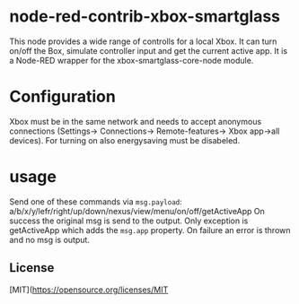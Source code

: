 # node-red-contrib-xbox-smartglass
This node provides a wide range of controlls for a local Xbox. 
It can turn on/off the Box, simulate controller input and get the current active app.
It is a Node-RED wrapper for the xbox-smartglass-core-node module.

# Configuration
Xbox must be in the same network and needs to accept anonymous connections (Settings-> Connections-> Remote-features-> Xbox app->all devices).
For turning on also energysaving must be disabeled.

# usage
Send one of these commands via `msg.payload`: a/b/x/y/lefr/right/up/down/nexus/view/menu/on/off/getActiveApp
On success the original msg is send to the output. Only exception is getActiveApp which adds the `msg.app` property.
On failure an error is thrown and no msg is output.

## License
[MIT](https://opensource.org/licenses/MIT